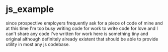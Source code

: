 # js_example

since prospective employers frequently ask for a piece of code of mine and at this time I'm too busy writing code for work to write code for love and I can't share any code I've written for work here is something tiny and original although definitely already existent that should be able to provide utility in most any js codebase.